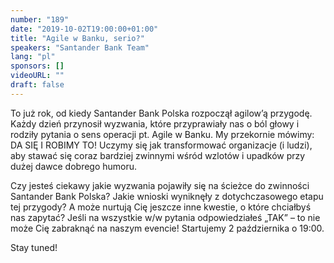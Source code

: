 ```yaml
---
number: "189"
date: "2019-10-02T19:00:00+01:00"
title: "Agile w Banku, serio?"
speakers: "Santander Bank Team"
lang: "pl"
sponsors: []
videoURL: ""
draft: false
---
```


To już rok, od kiedy Santander Bank Polska rozpoczął agilow’ą przygodę. Każdy dzień przynosił wyzwania, które przyprawiały nas o ból głowy i rodziły pytania o sens operacji pt. Agile w Banku. My przekornie mówimy: DA SIĘ I ROBIMY TO! Uczymy się jak transformować organizacje (i ludzi), aby stawać się coraz bardziej zwinnymi wśród wzlotów i upadków przy dużej dawce dobrego humoru.

Czy jesteś ciekawy jakie wyzwania pojawiły się na ścieżce do zwinności Santander Bank Polska? Jakie wnioski wyniknęły z dotychczasowego etapu tej przygody? A może nurtują Cię jeszcze inne kwestie, o które chciałbyś nas zapytać? Jeśli na wszystkie w/w pytania odpowiedziałeś „TAK” – to nie może Cię zabraknąć na naszym evencie! Startujemy 2 października o 19:00.

Stay tuned!